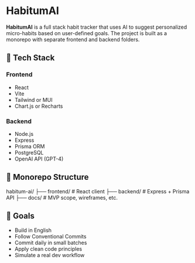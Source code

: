 # HabitumAI

**HabitumAI** is a full stack habit tracker that uses AI to suggest personalized micro-habits based on user-defined goals. The project is built as a monorepo with separate frontend and backend folders.

## 🚀 Tech Stack

### Frontend
- React
- Vite
- Tailwind or MUI
- Chart.js or Recharts

### Backend
- Node.js
- Express
- Prisma ORM
- PostgreSQL
- OpenAI API (GPT-4)

## 📁 Monorepo Structure

habitum-ai/
├── frontend/   # React client
├── backend/    # Express + Prisma API
├── docs/       # MVP scope, wireframes, etc.

## 📌 Goals

- Build in English
- Follow Conventional Commits
- Commit daily in small batches
- Apply clean code principles
- Simulate a real dev workflow
